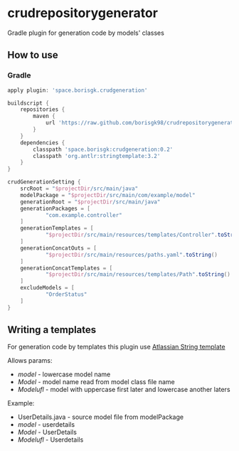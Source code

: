 # crudrepositorygenerator
Gradle plugin for generation code by models' classes

## How to use
### Gradle
```groovy
apply plugin: 'space.borisgk.crudgeneration'

buildscript {
    repositories {
        maven {
            url 'https://raw.github.com/borisgk98/crudrepositorygenerator/mvn-repo'
        }
    }
    dependencies {
        classpath 'space.borisgk:crudgeneration:0.2'
        classpath 'org.antlr:stringtemplate:3.2'
    }
}

crudGenerationSetting {
    srcRoot = "$projectDir/src/main/java"
    modelPackage = "$projectDir/src/main/com/example/model"
    generationRoot = "$projectDir/src/main/java"
    generationPackages = [
            "com.example.controller"
    ]
    generationTemplates = [
            "$projectDir/src/main/resources/templates/Controller".toString(),
    ]
    generationConcatOuts = [
            "$projectDir/src/main/resources/paths.yaml".toString()
    ]
    generationConcatTemplates = [
            "$projectDir/src/main/resources/templates/Path".toString()
    ]
    excludeModels = [
            "OrderStatus"
    ]
}
```
## Writing a templates
For generation code by templates this plugin use [Atlassian String template ](https://theantlrguy.atlassian.net/wiki/spaces/ST/pages/1409093/Introduction)

Allows params:
- $model$ - lowercase model name
- $Model$ - model name read from model class file name 
- $Modelufl$ - model with uppercase first later and lowercase another laters

Example:
- UserDetails.java - source model file from modelPackage
- $model$ - userdetails
- $Model$ - UserDetails
- $Modelufl$ - Userdetails
